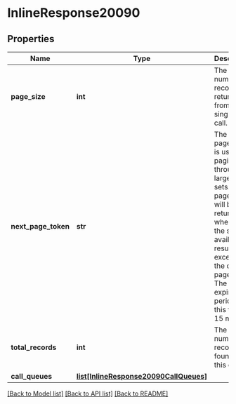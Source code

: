 # InlineResponse20090

## Properties
Name | Type | Description | Notes
------------ | ------------- | ------------- | -------------
**page_size** | **int** | The number of records returned from a single API call. | [optional] 
**next_page_token** | **str** | The next page token is used to paginate through large result sets. A next page token will be returned whenever the set of available results exceeds the current page size. The expiration period for this token is 15 minutes. | [optional] 
**total_records** | **int** | The total number of records found for this query. | [optional] 
**call_queues** | [**list[InlineResponse20090CallQueues]**](InlineResponse20090CallQueues.md) |  | [optional] 

[[Back to Model list]](../README.md#documentation-for-models) [[Back to API list]](../README.md#documentation-for-api-endpoints) [[Back to README]](../README.md)


